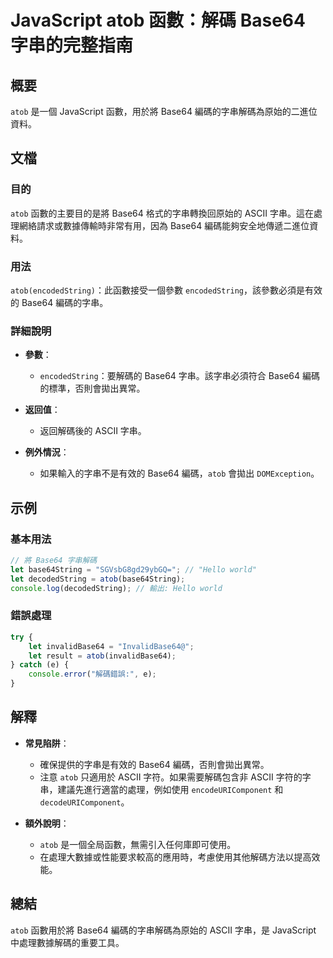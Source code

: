 <!--
Meta Description: # JavaScript atob 函數：解碼 Base64 字串的完整指南 ## 概要 `atob` 是一個 JavaScript 函數，用於將 Base64 編碼的字串解碼為原始的二進位資料。 ## 文檔 ### 目的 `atob` 函數的主要目的是將 Base64 格式的字串轉換回原始的 AS...
Meta Keywords: base64, atob, javascript, ascii, let
-->

# JavaScript atob 函數：解碼 Base64 字串的完整指南

## 概要
`atob` 是一個 JavaScript 函數，用於將 Base64 編碼的字串解碼為原始的二進位資料。

## 文檔
### 目的
`atob` 函數的主要目的是將 Base64 格式的字串轉換回原始的 ASCII 字串。這在處理網絡請求或數據傳輸時非常有用，因為 Base64 編碼能夠安全地傳遞二進位資料。

### 用法
`atob(encodedString)`：此函數接受一個參數 `encodedString`，該參數必須是有效的 Base64 編碼的字串。

### 詳細說明
- **參數**：
  - `encodedString`：要解碼的 Base64 字串。該字串必須符合 Base64 編碼的標準，否則會拋出異常。
  
- **返回值**：
  - 返回解碼後的 ASCII 字串。
  
- **例外情況**：
  - 如果輸入的字串不是有效的 Base64 編碼，`atob` 會拋出 `DOMException`。

## 示例
### 基本用法
```javascript
// 將 Base64 字串解碼
let base64String = "SGVsbG8gd29ybGQ="; // "Hello world"
let decodedString = atob(base64String);
console.log(decodedString); // 輸出: Hello world
```

### 錯誤處理
```javascript
try {
    let invalidBase64 = "InvalidBase64@";
    let result = atob(invalidBase64);
} catch (e) {
    console.error("解碼錯誤:", e);
}
```

## 解釋
- **常見陷阱**：
  - 確保提供的字串是有效的 Base64 編碼，否則會拋出異常。
  - 注意 `atob` 只適用於 ASCII 字符。如果需要解碼包含非 ASCII 字符的字串，建議先進行適當的處理，例如使用 `encodeURIComponent` 和 `decodeURIComponent`。

- **額外說明**：
  - `atob` 是一個全局函數，無需引入任何庫即可使用。
  - 在處理大數據或性能要求較高的應用時，考慮使用其他解碼方法以提高效能。

## 總結
`atob` 函數用於將 Base64 編碼的字串解碼為原始的 ASCII 字串，是 JavaScript 中處理數據解碼的重要工具。